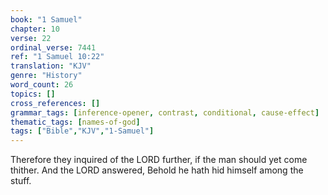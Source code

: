 ```yaml
---
book: "1 Samuel"
chapter: 10
verse: 22
ordinal_verse: 7441
ref: "1 Samuel 10:22"
translation: "KJV"
genre: "History"
word_count: 26
topics: []
cross_references: []
grammar_tags: [inference-opener, contrast, conditional, cause-effect]
thematic_tags: [names-of-god]
tags: ["Bible","KJV","1-Samuel"]
---
```

Therefore they inquired of the LORD further, if the man should yet come thither. And the LORD answered, Behold he hath hid himself among the stuff.
